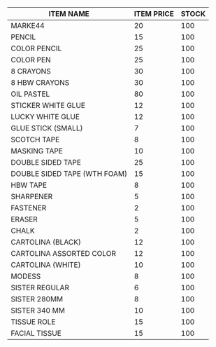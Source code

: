 | ITEM NAME               | ITEM PRICE | STOCK |
| ----------------------- | ---------- | ----- |
| MARKE44                 | 20         | 100   |
| PENCIL                  | 15         | 100   |
| COLOR PENCIL            | 25         | 100   |
| COLOR PEN               | 25         | 100   |
| 8 CRAYONS               | 30         | 100   |
| 8 HBW CRAYONS           | 30         | 100   |
| OIL PASTEL              | 80         | 100   |
| STICKER WHITE GLUE      | 12         | 100   |
| LUCKY WHITE GLUE        | 12         | 100   |
| GLUE STICK (SMALL)      | 7          | 100   |
| SCOTCH TAPE             | 8          | 100   |
| MASKING TAPE            | 10         | 100   |
| DOUBLE SIDED TAPE       | 25         | 100   |
| DOUBLE SIDED TAPE (WTH FOAM) | 15    | 100   |
| HBW TAPE                | 8          | 100   |
| SHARPENER               | 5          | 100   |
| FASTENER                | 2          | 100   |
| ERASER                  | 5          | 100   |
| CHALK                   | 2          | 100   |
| CARTOLINA (BLACK)       | 12         | 100   |
| CARTOLINA ASSORTED COLOR| 12         | 100   |
| CARTOLINA (WHITE)       | 10         | 100   |
| MODESS                  | 8          | 100   |
| SISTER REGULAR          | 6          | 100   |
| SISTER 280MM            | 8          | 100   |
| SISTER 340 MM           | 10         | 100   |
| TISSUE ROLE             | 15         | 100   |
| FACIAL TISSUE           | 15         | 100   |
